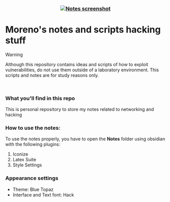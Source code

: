 <h3 align="center">
    <a href="https://github.com/SebastianSalasR/HackingCourses">
        <img src="https://raw.githubusercontent.com/SebastianSalasR/HackingCourses/main/images/image.png" align="center" alt="Notes screenshot" border="0">  
    </a>
</h3>

# Moreno's notes and scripts hacking stuff

>[!WARNING]
> Although this repository contains ideas and scripts of how to exploit vulnerabilities, do not use them outside of a laboratory environment. This scripts and notes are for study reasons only.

<br/>

### What you'll find in this repo

This is personal repository to store my notes related to networking and hacking

### How to use the notes:

To use the notes properly, you have to open the **Notes** folder using obsidian with the following plugins:

1. Iconize
2. Latex Suite
3. Style Settings

### Appearance settings

- Theme: Blue Topaz
- Interface and Text font: Hack